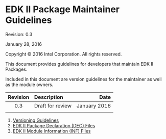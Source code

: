 EDK II Package Maintainer Guidelines
=======

Revision: 0.3

January 28, 2016

Copyright &copy; 2016 Intel Corporation. All rights reserved.

This document provides guidelines for developers that maintain EDK II Packages.

Included in this document are version guidelines for the maintainer as well as the module owners.


| **Revision** | **Description** | **Date** |
| :----------: | :-------------- | -------: |
| 0.3          | Draft for review | January 2016 |
|    &#32;     |       &#32;     |   &#32;  |

1. [Versioning Guidelines](VersionGuidelines.md)
2. [EDK II Package Declaration (DEC) Files](edk2_dec_files.md)
3. [EDK II Module Information (INF) Files](edk2_inf_files.md)


 